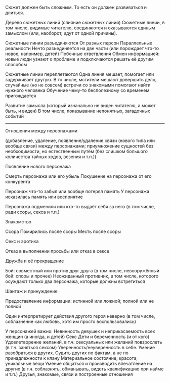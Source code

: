 Сюжет должен быть сложным. То есть он должен развиваться и длиться.

Дерево сюжетных линий (слияние сюжетных линий)
	Сюжетные линии, в том числе, видимые читателю, соединяются и оказываются единым замыслом (или, наоборот, идут от одной причины).

Сюжетные линии разъединяются
	От разных персон
	Параллельные реальности
	Нечто разъединяется на две части (или порождает что-то новое, например, детей)
	Побочные ответвления
	Обмен информацией: новые люди узнают о проблеме и подключаются решать её другим способом

Сюжетные линии переплетаются
	Одна линия мешает, помогает или задерживает другую.
	В то числе, мстители мешают довершить дело, случайные (но не совсем) встречи со знакомыми помогают найти нужного человека
	Обучение чему-то бесполезному со временем пригождается

Развитие замысла
(который изначально не виден читателю, а может быть, и виден)
	В том числе, показывание непонятных, загадочных событий

----------------------------------------------------------------
Отношения между персонажами

(добавление, удаление, появление/удаление связи (нового типа или вообще связи) между персонажами; приумножение сущностей без необходимости, но естественным путём (без слишком большого количества тайных ходов, везения и т.п.))

Появление нового персонажа

Смерть персонажа или его убыль
	Покушение на персонажа от его конкурента

Персонаж что-то забыл или вообще потерял память
	У персонажа исказилась память или восприятие

Персонажа подменили или кто-то выдаёт себя за него (в том числе, ради ссоры, секса и т.п.)

Знакомство

Ссора
	Помирились после ссоры
	Месть после ссоры

Секс и эротика

Отказ в выполнении просьбы или отказ в сексе

Дружба и её прекращение

Бой: совместный или против друг друга (в том числе, невооружённый бой: споры и прочее)
	Неожиданный противник, в том числе, которого осуждают только два персонажа, которые должны встретиться

Шантаж и принуждение

Предоставление информации: истинной или ложной; полной или не полной

Один интерпретирует действия другого героя неверно (в том числе, соблазнение как любовь, хотя им просто воспользовались)


У персонажей важно:
	Невинность девушек и неприкасаемость всех женщин (а иногда, и детей)
	Секс
	Дети и беременность (и от кого)
	Удовлетворение желаний, в т.ч. сексуальных или желаний повзрослеть (в т.ч. заняться сексом)
	Уверенность/неуверенность в себе.
	Умение разобраться в других. Судить других по фактам, а не по принадлежности к клану
	Материальное состояние; красота; уникальные вещи
	Умение общаться и производить впечатление на других (в т.ч. соблазнять, обманывать, видеть квалификацию при найме и т.п.)
	Друзья, знакомые, связи и построенные отношения


